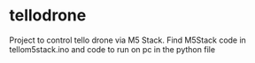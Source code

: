 # tellodrone

Project to control tello drone via M5 Stack. Find M5Stack code in tellom5stack.ino and code to run on pc in the python file
